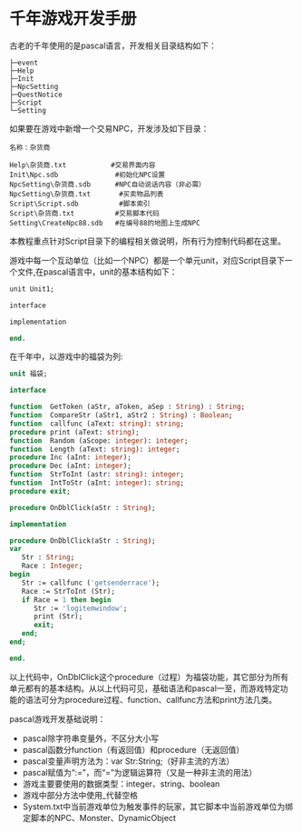 # 千年游戏开发手册
古老的千年使用的是pascal语言，开发相关目录结构如下：
```
├─event
├─Help
├─Init
├─NpcSetting
├─QuestNotice
├─Script
└─Setting
```

如果要在游戏中新增一个交易NPC，开发涉及如下目录：
```
名称：杂货商

Help\杂货商.txt           #交易界面内容
Init\Npc.sdb              #初始化NPC设置
NpcSetting\杂货商.sdb      #NPC自动说话内容（非必需）
NpcSetting\杂货商.txt       #买卖物品列表
Script\Script.sdb          #脚本索引
Script\杂货商.txt          #交易脚本代码
Setting\CreateNpc88.sdb   #在编号88的地图上生成NPC
```

本教程重点针对Script目录下的编程相关做说明，所有行为控制代码都在这里。

游戏中每一个互动单位（比如一个NPC）都是一个单元unit，对应Script目录下一个文件,在pascal语言中，unit的基本结构如下：
```pascal
unit Unit1;  

interface  

implementation  

end.
```

在千年中，以游戏中的福袋为列:
```pascal
unit 福袋;

interface

function  GetToken (aStr, aToken, aSep : String) : String;
function  CompareStr (aStr1, aStr2 : String) : Boolean;
function  callfunc (aText: string): string;
procedure print (aText: string);
function  Random (aScope: integer): integer;
function  Length (aText: string): integer;
procedure Inc (aInt: integer);
procedure Dec (aInt: integer);
function  StrToInt (astr: string): integer;
function  IntToStr (aInt: integer): string;
procedure exit;

procedure OnDblClick(aStr : String);

implementation

procedure OnDblClick(aStr : String);
var
   Str : String;
   Race : Integer;
begin
   Str := callfunc ('getsenderrace');
   Race := StrToInt (Str);
   if Race = 1 then begin
      Str := 'logitemwindow';
      print (Str);
      exit; 
   end;
end;

end.
```

以上代码中，OnDblClick这个procedure（过程）为福袋功能，其它部分为所有单元都有的基本结构。从以上代码可见，基础语法和pascal一至，而游戏特定功能的语法可分为procedure过程、function、callfunc方法和print方法几类。

pascal游戏开发基础说明：
* pascal除字符串变量外，不区分大小写
* pascal函数分function（有返回值）和procedure（无返回值）
* pascal变量声明方法为：var Str:String;（好非主流的方法）
* pascal赋值为“:=”，而“=”为逻辑运算符（又是一种非主流的用法）
* 游戏主要要使用的数据类型：integer、string、boolean
* 游戏中部分方法中使用_代替空格
* System.txt中当前游戏单位为触发事件的玩家，其它脚本中当前游戏单位为绑定脚本的NPC、Monster、DynamicObject



